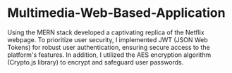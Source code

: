 # Multimedia-Web-Based-Application
Using the MERN stack developed a captivating replica of the Netflix webpage.  To prioritize user security, I implemented JWT (JSON Web Tokens) for robust user authentication, ensuring secure access to the platform's features. In addition, I utilized the AES encryption algorithm (Crypto.js library) to encrypt and safeguard user passwords.
